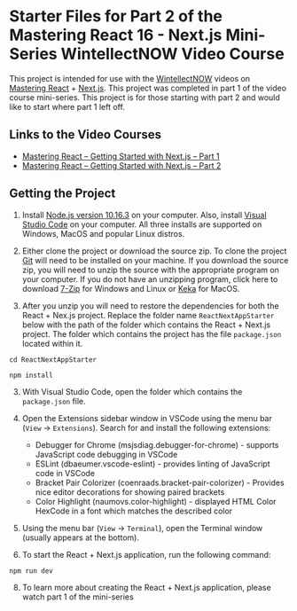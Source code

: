 # Starter Files for Part 2 of the Mastering React 16 - Next.js Mini-Series WintellectNOW Video Course

This project is intended for use with the [WintellectNOW](https://www.wintellectnow.com/) videos on [Mastering React](https://reactjs.org/) + [Next.js](https://nextjs.org). This project was completed in part 1 of the video course mini-series. This project is for those starting with part 2 and would like to start where part 1 left off.

## Links to the Video Courses

- [Mastering React – Getting Started with Next.js – Part 1](#)
- [Mastering React – Getting Started with Next.js – Part 2](#)

## Getting the Project

1. Install [Node.js version 10.16.3](https://nodejs.org/dist/v10.16.3/) on your computer. Also, install [Visual Studio Code](https://code.visualstudio.com/) on your computer. All three installs are supported on Windows, MacOS and popular Linux distros.

2. Either clone the project or download the source zip. To clone the project [Git](https://git-scm.com/downloads) will need to be installed on your machine. If you download the source zip, you will need to unzip the source with the appropriate program on your computer. If you do not have an unzipping program, click here to download [7-Zip](https://www.7-zip.org) for Windows and Linux or [Keka](https://www.keka.io) for MacOS.

3. After you unzip you will need to restore the dependencies for both the React + Nex.js project. Replace the folder name `ReactNextAppStarter` below with the path of the folder which contains the React + Next.js project. The folder which contains the project has the file `package.json` located within it.

```
cd ReactNextAppStarter

npm install
```

3. With Visual Studio Code, open the folder which contains the `package.json` file.

4. Open the Extensions sidebar window in VSCode using the menu bar (`View` -> `Extensions`). Search for and install the following extensions:

    - Debugger for Chrome (msjsdiag.debugger-for-chrome) - supports JavaScript code debugging in VSCode
    - ESLint (dbaeumer.vscode-eslint) - provides linting of JavaScript code in VSCode
    - Bracket Pair Colorizer (coenraads.bracket-pair-colorizer) - Provides nice editor decorations for showing paired brackets
    - Color Highlight (naumovs.color-highlight) - displayed HTML Color HexCode in a font which matches the described color

5. Using the menu bar (`View` -> `Terminal`), open the Terminal window (usually appears at the bottom).

6. To start the React + Next.js application, run the following command:

```
npm run dev
```

8. To learn more about creating the React + Next.js application, please watch part 1 of the mini-series
